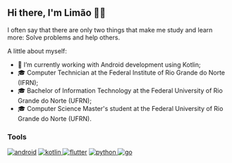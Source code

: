 ## Hi there, I'm Limão 🍋👋

I often say that there are only two things that make me study and learn more: Solve problems and help others.

A little about myself:
<!-- - 🌱 I’m currently learning SpringBoot; -->
- 🔭 I’m currently working with Android development using Kotlin;
- 🎓 Computer Technician at the Federal Institute of Rio Grande do Norte (IFRN);
- 🎓 Bachelor of Information Technology at the Federal University of Rio Grande do Norte (UFRN); 
- 🎓 Computer Science Master's student at the Federal University of Rio Grande do Norte (UFRN).
<!-- --- -->

### Tools

<!-- <a href="https://dart.dev" target="_blank"> <img src="https://img.shields.io/badge/Dart-0175C2?style=for-the-badge&logo=dart&logoColor=white" alt="dart"/> </a> -->
<a href="https://developer.android.com" target="_blank"> <img src="https://img.shields.io/badge/Android-3DDC84?style=for-the-badge&logo=android&logoColor=white" alt="android" /></a>
<a href="https://kotlinlang.org" target="_blank"> <img src="https://img.shields.io/badge/Kotlin-0095D5?&style=for-the-badge&logo=kotlin&logoColor=white" alt="kotlin"/> </a>
<a href="https://flutter.dev" target="_blank"> <img src="https://img.shields.io/badge/Flutter-02569B?style=for-the-badge&logo=flutter&logoColor=white" alt="flutter" /></a>
<a href="https://www.python.org" target="_blank"> <img src="https://img.shields.io/badge/Python-3776AB?style=for-the-badge&logo=python&logoColor=white" alt="python"/> </a>
<a href="https://golang.org" target="_blank"> <img src="https://img.shields.io/badge/Go-00ADD8?style=for-the-badge&logo=go&logoColor=white" alt="go"/> </a>  
<!--  <a href="https://www.djangoproject.com/" target="_blank"> <img src="https://img.shields.io/badge/Django-092E20?style=for-the-badge&logo=django&logoColor=white" alt="django"/> </a> 
 <a href="https://fastapi.tiangolo.com/" target="_blank"> <img src="https://img.shields.io/badge/fastapi-109989?style=for-the-badge&logo=FASTAPI&logoColor=white" alt="fast"/> </a> -->
 <!-- <a href="https://developer.apple.com" target="_blanck"> <img src="https://img.shields.io/badge/swift-F54A2A?style=for-the-badge&logo=swift&logoColor=white" alt="ios" /></a> -->

<!-- #### Mobile: 


<a href="https://dart.dev" target="_blank"> <img src="https://www.vectorlogo.zone/logos/dartlang/dartlang-icon.svg" alt="dart" width="40" height="40"/> </a>
<a href="https://flutter.dev" target="_blank"> <img src="https://www.vectorlogo.zone/logos/flutterio/flutterio-icon.svg" alt="flutter" width="40" height="40"/> </a>
 <a href="https://kotlinlang.org" target="_blank"> <img src="https://www.vectorlogo.zone/logos/kotlinlang/kotlinlang-icon.svg" alt="kotlin" width="40" height="40"/> </a>
<a href="https://developer.android.com" target="_blank"> <img src="https://raw.githubusercontent.com/devicons/devicon/master/icons/android/android-original-wordmark.svg" alt="android" width="40" height="40"/></a>


#### Backend:
<a href="https://www.python.org" target="_blank"> <img src="https://raw.githubusercontent.com/devicons/devicon/master/icons/python/python-original.svg" alt="python" width="40" height="40"/> </a>
 <a href="https://www.djangoproject.com/" target="_blank"> <img src="https://raw.githubusercontent.com/devicons/devicon/master/icons/django/django-original.svg" alt="django" width="40" height="40"/> </a> 
 <a href="https://fastapi.tiangolo.com/" target="_blank"> <img src="https://github.com/simple-icons/simple-icons/blob/master/icons/fastapi.svg" alt="fast" width="40" height="40"/> </a>
 <a href="https://golang.org" target="_blank"> <img src="https://raw.githubusercontent.com/devicons/devicon/master/icons/go/go-original.svg" alt="go" width="40" height="40"/> </a>   -->


<!-- <p>&nbsp;<img align="center" src="https://github-readme-stats.vercel.app/api?username=johnazedo&show_icons=true&locale=en" alt="johnazedo" /></p> -->
<!-- ![johnazedo's GitHub stats](https://github-readme-stats.vercel.app/api?username=johnazedo&show_icons=true&count_private=true) -->
<!-- ![Top Langs](https://github-readme-stats.vercel.app/api/top-langs/?username=JohnAzedo&layout=compact&langs_count=6&hide=JavaScript,HTML,CSS) -->
